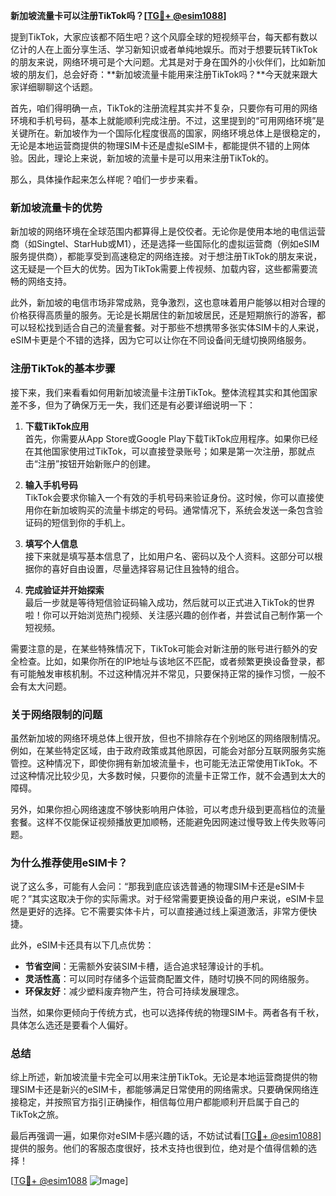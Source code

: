 **新加坡流量卡可以注册TikTok吗？[[TG💪+ @esim1088](https://t.me/s/esim1088)]**

提到TikTok，大家应该都不陌生吧？这个风靡全球的短视频平台，每天都有数以亿计的人在上面分享生活、学习新知识或者单纯地娱乐。而对于想要玩转TikTok的朋友来说，网络环境可是个大问题。尤其是对于身在国外的小伙伴们，比如新加坡的朋友们，总会好奇：**新加坡流量卡能用来注册TikTok吗？**今天就来跟大家详细聊聊这个话题。

首先，咱们得明确一点，TikTok的注册流程其实并不复杂，只要你有可用的网络环境和手机号码，基本上就能顺利完成注册。不过，这里提到的“可用网络环境”是关键所在。新加坡作为一个国际化程度很高的国家，网络环境总体上是很稳定的，无论是本地运营商提供的物理SIM卡还是虚拟eSIM卡，都能提供不错的上网体验。因此，理论上来说，新加坡的流量卡是可以用来注册TikTok的。

那么，具体操作起来怎么样呢？咱们一步步来看。

### **新加坡流量卡的优势**
新加坡的网络环境在全球范围内都算得上是佼佼者。无论你是使用本地的电信运营商（如Singtel、StarHub或M1），还是选择一些国际化的虚拟运营商（例如eSIM服务提供商），都能享受到高速稳定的网络连接。对于想注册TikTok的朋友来说，这无疑是一个巨大的优势。因为TikTok需要上传视频、加载内容，这些都需要流畅的网络支持。

此外，新加坡的电信市场非常成熟，竞争激烈，这也意味着用户能够以相对合理的价格获得高质量的服务。无论是长期居住的新加坡居民，还是短期旅行的游客，都可以轻松找到适合自己的流量套餐。对于那些不想携带多张实体SIM卡的人来说，eSIM卡更是个不错的选择，因为它可以让你在不同设备间无缝切换网络服务。

### **注册TikTok的基本步骤**
接下来，我们来看看如何用新加坡流量卡注册TikTok。整体流程其实和其他国家差不多，但为了确保万无一失，我们还是有必要详细说明一下：

1. **下载TikTok应用**  
   首先，你需要从App Store或Google Play下载TikTok应用程序。如果你已经在其他国家使用过TikTok，可以直接登录账号；如果是第一次注册，那就点击“注册”按钮开始新账户的创建。

2. **输入手机号码**  
   TikTok会要求你输入一个有效的手机号码来验证身份。这时候，你可以直接使用你在新加坡购买的流量卡绑定的号码。通常情况下，系统会发送一条包含验证码的短信到你的手机上。

3. **填写个人信息**  
   接下来就是填写基本信息了，比如用户名、密码以及个人资料。这部分可以根据你的喜好自由设置，尽量选择容易记住且独特的组合。

4. **完成验证并开始探索**  
   最后一步就是等待短信验证码输入成功，然后就可以正式进入TikTok的世界啦！你可以开始浏览热门视频、关注感兴趣的创作者，并尝试自己制作第一个短视频。

需要注意的是，在某些特殊情况下，TikTok可能会对新注册的账号进行额外的安全检查。比如，如果你所在的IP地址与该地区不匹配，或者频繁更换设备登录，都有可能触发审核机制。不过这种情况并不常见，只要保持正常的操作习惯，一般不会有太大问题。

### **关于网络限制的问题**
虽然新加坡的网络环境总体上很开放，但也不排除存在个别地区的网络限制情况。例如，在某些特定区域，由于政府政策或其他原因，可能会对部分互联网服务实施管控。这种情况下，即使你拥有新加坡流量卡，也可能无法正常使用TikTok。不过这种情况比较少见，大多数时候，只要你的流量卡正常工作，就不会遇到太大的障碍。

另外，如果你担心网络速度不够快影响用户体验，可以考虑升级到更高档位的流量套餐。这样不仅能保证视频播放更加顺畅，还能避免因网速过慢导致上传失败等问题。

### **为什么推荐使用eSIM卡？**
说了这么多，可能有人会问：“那我到底应该选普通的物理SIM卡还是eSIM卡呢？”其实这取决于你的实际需求。对于经常需要更换设备的用户来说，eSIM卡显然是更好的选择。它不需要实体卡片，可以直接通过线上渠道激活，非常方便快捷。

此外，eSIM卡还具有以下几点优势：
- **节省空间**：无需额外安装SIM卡槽，适合追求轻薄设计的手机。
- **灵活性高**：可以同时存储多个运营商配置文件，随时切换不同的网络服务。
- **环保友好**：减少塑料废弃物产生，符合可持续发展理念。

当然，如果你更倾向于传统方式，也可以选择传统的物理SIM卡。两者各有千秋，具体怎么选还是要看个人偏好。

### **总结**
综上所述，新加坡流量卡完全可以用来注册TikTok。无论是本地运营商提供的物理SIM卡还是新兴的eSIM卡，都能够满足日常使用的网络需求。只要确保网络连接稳定，并按照官方指引正确操作，相信每位用户都能顺利开启属于自己的TikTok之旅。

最后再强调一遍，如果你对eSIM卡感兴趣的话，不妨试试看[[TG💪+ @esim1088](https://t.me/s/esim1088)]提供的服务。他们的客服态度很好，技术支持也很到位，绝对是个值得信赖的选择！

[[TG💪+ @esim1088](https://t.me/s/esim1088) ![Image](https://i.postimg.cc/4NQfJmqS/Snipaste-2025-05-13-00-14-12.png)]